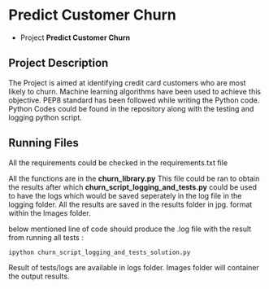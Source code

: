 # Predict Customer Churn

- Project **Predict Customer Churn** 

## Project Description
The Project is aimed at identifying credit card customers who are most likely to churn.
Machine learning algorithms have been used to achieve this objective. PEP8 standard has been followed while writing the Python code.
Python Codes could be found in the repository along with the testing and logging python script.


## Running Files
All the requirements could be checked in the requirements.txt file

All the functions are in the **churn_library.py**
This file could be ran to obtain the results after which **churn_script_logging_and_tests.py** could be used to have the logs which would be saved seperately in the log file in the logging folder.
All the results are saved in the results folder in jpg. format within the Images folder.

below mentioned line of code should produce the .log file with the result from running all tests :
```
ipython churn_script_logging_and_tests_solution.py
```

Result of tests/logs are available in logs folder. 
Images folder will container the output results.




